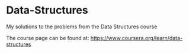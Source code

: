 # Data-Structures
My solutions to the problems from the Data Structures course

The course page can be found at: https://www.coursera.org/learn/data-structures
